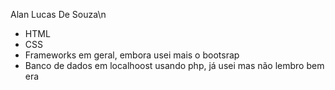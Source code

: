 Alan Lucas De Souza\n
- HTML
- CSS
- Frameworks em geral, embora usei mais o bootsrap
- Banco de dados em localhoost usando php, já usei mas não lembro bem era
